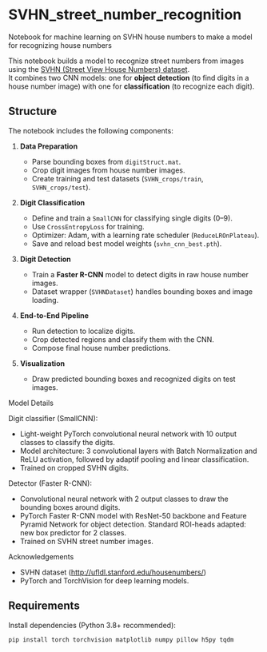 # SVHN_street_number_recognition
Notebook for machine learning on SVHN house numbers to make a model for recognizing house numbers

This notebook builds a model to recognize street numbers from images using the [SVHN (Street View House Numbers) dataset](http://ufldl.stanford.edu/housenumbers/).  
It combines two CNN models: one for **object detection** (to find digits in a house number image) with one for **classification** (to recognize each digit).

## Structure

The notebook includes the following components:

1. **Data Preparation**
   - Parse bounding boxes from `digitStruct.mat`.
   - Crop digit images from house number images.
   - Create training and test datasets (`SVHN_crops/train`, `SVHN_crops/test`).

2. **Digit Classification**
   - Define and train a `SmallCNN` for classifying single digits (0–9).
   - Use `CrossEntropyLoss` for training.
   - Optimizer: Adam, with a learning rate scheduler (`ReduceLROnPlateau`).
   - Save and reload best model weights (`svhn_cnn_best.pth`).

3. **Digit Detection**
   - Train a **Faster R-CNN** model to detect digits in raw house number images.
   - Dataset wrapper (`SVHNDataset`) handles bounding boxes and image loading.

4. **End-to-End Pipeline**
   - Run detection to localize digits.
   - Crop detected regions and classify them with the CNN.
   - Compose final house number predictions.

5. **Visualization**
   - Draw predicted bounding boxes and recognized digits on test images.

Model Details

Digit classifier (SmallCNN):
  - Light-weight PyTorch convolutional neural network with 10 output classes to classify the digits.
  - Model architecture: 3 convolutional layers with Batch Normalization and ReLU activation, followed by adaptif pooling and linear classificatiion.
  - Trained on cropped SVHN digits.

Detector (Faster R-CNN):
  - Convolutional neural network with 2 output classes to draw the bounding boxes around digits.
  - PyTorch Faster R-CNN model with ResNet-50 backbone and Feature Pyramid Network for object detection. Standard ROI-heads adapted: new box predictor for 2 classes.
  - Trained on SVHN street number images.

Acknowledgements
  - SVHN dataset (http://ufldl.stanford.edu/housenumbers/)
  - PyTorch and TorchVision for deep learning models.

## Requirements

Install dependencies (Python 3.8+ recommended):

```bash
pip install torch torchvision matplotlib numpy pillow h5py tqdm



